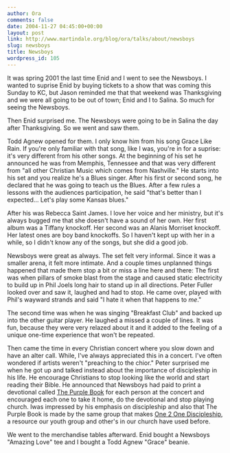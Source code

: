```yaml
---
author: Ora
comments: false
date: 2004-11-27 04:45:00+00:00
layout: post
link: http://www.martindale.org/blog/ora/talks/about/newsboys
slug: newsboys
title: Newsboys
wordpress_id: 105
---
```


It was spring 2001 the last time Enid and I went to see the Newsboys. I wanted to suprise Enid by buying tickets to a show that was coming this Sunday to KC, but Jason reminded me that that weekend was Thanksgiving and we were all going to be out of town; Enid and I to Salina. So much for seeing the Newsboys.
  

  
Then Enid surprised me. The Newsboys were going to be in Salina the day after Thanksgiving. So we went and saw them.
  

  
Todd Agnew opened for them. I only know him from his song Grace Like Rain. If you're only familiar with that song, like I was, you're in for a suprise: it's very different from his other songs. At the beginning of his set he announced he was from Memphis, Tennessee and that was very different from "all other Christian Music which comes from Nashville." He starts into his set and you realize he's a Blues singer. After his first or second song, he declared that he was going to teach us the Blues. After a few rules a lessons with the audiences participation, he said "that's better than I expected... Let's play some Kansas blues."
  

  
After his was Rebecca Saint James. I love her voice and her ministry, but it's always bugged me that she doesn't have a sound of her own. Her first album was a Tiffany knockoff. Her second was an Alanis Morriset knockoff. Her latest ones are boy band knockoffs. So I haven't kept up with her in a while, so I didn't know any of the songs, but she did a good job.
  

  
Newsboys were great as always. The set felt very informal. Since it was a smaller arena, it felt more intimate. And a couple times unplanned things happened that made them stop a bit or miss a line here and there: The first was when pillars of smoke blast from the stage and caused static electricity to build up in Phil Joels long hair to stand up in all directions. Peter Fuller looked over and saw it, laughed and had to stop. He came over, played with Phil's wayward strands and said "I hate it when that happens to _me_."
  

  
The second time was when he was singing "Breakfast Club" and backed up into the other guitar player. He laughed a missed a couple of lines. It was fun, because they were very relazed about it and it added to the feeling of a unique one-time experience that won't be repeated. 
  

  
Then came the time in every Christian concert where you slow down and have an alter call. While, I've always appreciated this in a concert. I've often wondered if artists weren't "preaching to the chior." Peter surprised me when he got up and talked instead about the importance of discipleship in his life. He encourage Christians to stop looking like the world and start reading their Bible. He announced that Newsboys had paid to print a devotional called [The Purple Book](http://www.newsboys.com/thepurplebook/index.html) for each person at the concert and encouraged each one to take it home, do the devotional and stop playing church. Iwas impressed by his emphasis on discipleship and also that The Purple Book is made by the same group that makes [One 2 One Discipleship](http://www.enpstore.com/detail.aspx?ID=8), a resource our youth group and other's in our church have used before.
  

  
We went to the merchandise tables afterward. Enid bought a Newsboys "Amazing Love" tee and I bought a Todd Agnew "Grace" beanie.
  

